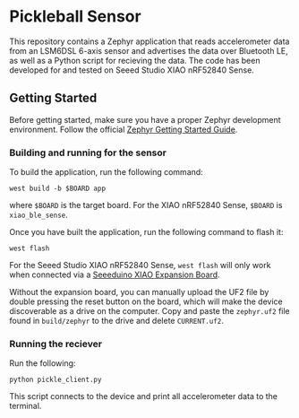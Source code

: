 # Pickleball Sensor

This repository contains a Zephyr application that reads accelerometer data from an LSM6DSL 6-axis sensor and advertises the data over Bluetooth LE, as well as a Python script for recieving the data. The code has been developed for and tested on Seeed Studio XIAO nRF52840 Sense.

## Getting Started

Before getting started, make sure you have a proper Zephyr development
environment. Follow the official
[Zephyr Getting Started Guide](https://docs.zephyrproject.org/latest/getting_started/index.html).

### Building and running for the sensor

To build the application, run the following command:

```shell
west build -b $BOARD app
```

where `$BOARD` is the target board. For the XIAO nRF52840 Sense, `$BOARD` is `xiao_ble_sense`.

Once you have built the application, run the following command to flash it:

```shell
west flash
```

For the Seeed Studio XIAO nRF52840 Sense, `west flash` will only work when connected via a [Seeeduino XIAO Expansion Board](https://wiki.seeedstudio.com/Seeeduino-XIAO-Expansion-Board/).

Without the expansion board, you can manually upload the UF2 file by double pressing the reset button on the board, which will make the device discoverable as a drive on the computer. Copy and paste the `zephyr.uf2` file found in `build/zephyr` to the drive and delete `CURRENT.uf2`.

### Running the reciever

Run the following:
```shell
python pickle_client.py
```
This script connects to the device and print all accelerometer data to the terminal.
